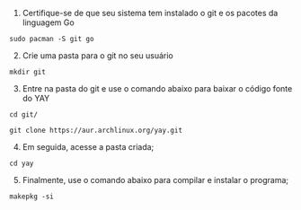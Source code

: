 1. Certifique-se de que seu sistema tem instalado o git e os pacotes da linguagem Go

```
sudo pacman -S git go
```

2. Crie uma pasta para o git no seu usuário

```
mkdir git
```

3. Entre na pasta do git e use o comando abaixo para baixar o código fonte do YAY

```
cd git/

git clone https://aur.archlinux.org/yay.git
```

4. Em seguida, acesse a pasta criada;

```
cd yay
```

5. Finalmente, use o comando abaixo para compilar e instalar o programa;

```
makepkg -si
```
